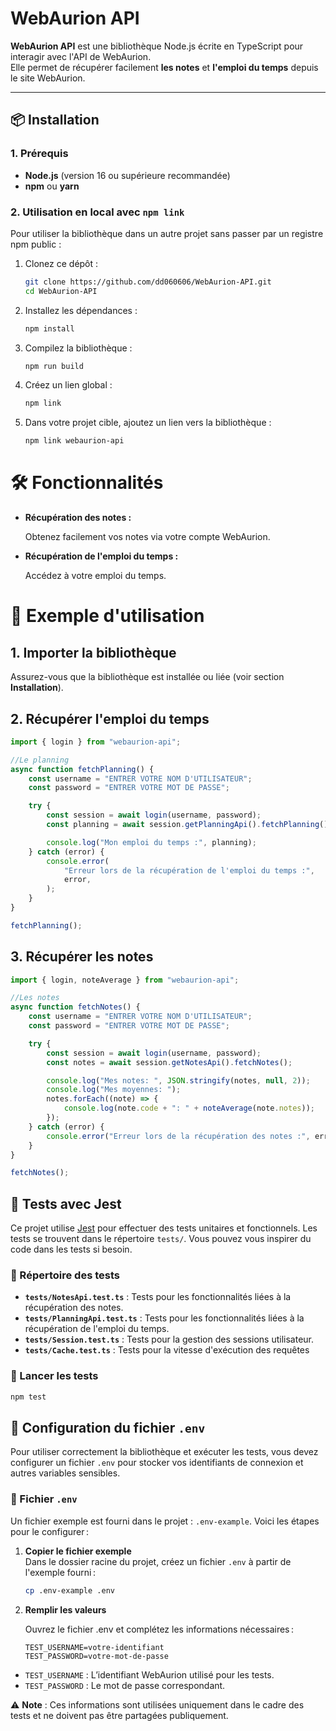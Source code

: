 # WebAurion API

**WebAurion API** est une bibliothèque Node.js écrite en TypeScript pour interagir avec l'API de WebAurion.  
Elle permet de récupérer facilement **les notes** et **l'emploi du temps** depuis le site WebAurion.

---

## 📦 Installation

### 1. Prérequis

-   **Node.js** (version 16 ou supérieure recommandée)
-   **npm** ou **yarn**

### 2. Utilisation en local avec `npm link`

Pour utiliser la bibliothèque dans un autre projet sans passer par un registre npm public :

1. Clonez ce dépôt :

    ```bash
    git clone https://github.com/dd060606/WebAurion-API.git
    cd WebAurion-API
    ```

2. Installez les dépendances :

    ```bash
    npm install
    ```

3. Compilez la bibliothèque :

    ```bash
    npm run build
    ```

4. Créez un lien global :

    ```bash
    npm link
    ```

5. Dans votre projet cible, ajoutez un lien vers la bibliothèque :

    ```bash
    npm link webaurion-api
    ```

# 🛠️ Fonctionnalités

-   **Récupération des notes :**

    Obtenez facilement vos notes via votre compte WebAurion.

-   **Récupération de l'emploi du temps :**

    Accédez à votre emploi du temps.

# 📘 Exemple d'utilisation

## 1. Importer la bibliothèque

Assurez-vous que la bibliothèque est installée ou liée (voir section **Installation**).

## 2. Récupérer l'emploi du temps

```typescript
import { login } from "webaurion-api";

//Le planning
async function fetchPlanning() {
    const username = "ENTRER VOTRE NOM D'UTILISATEUR";
    const password = "ENTRER VOTRE MOT DE PASSE";

    try {
        const session = await login(username, password);
        const planning = await session.getPlanningApi().fetchPlanning();

        console.log("Mon emploi du temps :", planning);
    } catch (error) {
        console.error(
            "Erreur lors de la récupération de l'emploi du temps :",
            error,
        );
    }
}

fetchPlanning();
```

## 3. Récupérer les notes

```typescript
import { login, noteAverage } from "webaurion-api";

//Les notes
async function fetchNotes() {
    const username = "ENTRER VOTRE NOM D'UTILISATEUR";
    const password = "ENTRER VOTRE MOT DE PASSE";

    try {
        const session = await login(username, password);
        const notes = await session.getNotesApi().fetchNotes();

        console.log("Mes notes: ", JSON.stringify(notes, null, 2));
        console.log("Mes moyennes: ");
        notes.forEach((note) => {
            console.log(note.code + ": " + noteAverage(note.notes));
        });
    } catch (error) {
        console.error("Erreur lors de la récupération des notes :", error);
    }
}

fetchNotes();
```

## 🧪 Tests avec Jest

Ce projet utilise [Jest](https://jestjs.io/) pour effectuer des tests unitaires et fonctionnels. Les tests se trouvent dans le répertoire `tests/`.
Vous pouvez vous inspirer du code dans les tests si besoin.

### 📂 Répertoire des tests

-   **`tests/NotesApi.test.ts`** : Tests pour les fonctionnalités liées à la récupération des notes.
-   **`tests/PlanningApi.test.ts`** : Tests pour les fonctionnalités liées à la récupération de l'emploi du temps.
-   **`tests/Session.test.ts`** : Tests pour la gestion des sessions utilisateur.
-   **`tests/Cache.test.ts`** : Tests pour la vitesse d'exécution des requêtes

### 🚀 Lancer les tests

```bash
npm test
```

## 🔧 Configuration du fichier `.env`

Pour utiliser correctement la bibliothèque et exécuter les tests, vous devez configurer un fichier `.env` pour stocker vos identifiants de connexion et autres variables sensibles.

### 📁 Fichier `.env`

Un fichier exemple est fourni dans le projet : `.env-example`. Voici les étapes pour le configurer :

1. **Copier le fichier exemple**  
   Dans le dossier racine du projet, créez un fichier `.env` à partir de l'exemple fourni :
    ```bash
    cp .env-example .env
    ```
2. **Remplir les valeurs**

    Ouvrez le fichier .env et complétez les informations nécessaires :

    ```env
    TEST_USERNAME=votre-identifiant
    TEST_PASSWORD=votre-mot-de-passe
    ```

-   `TEST_USERNAME` : L’identifiant WebAurion utilisé pour les tests.
-   `TEST_PASSWORD` : Le mot de passe correspondant.

⚠️ **Note** : Ces informations sont utilisées uniquement dans le cadre des tests et ne doivent pas être partagées publiquement.
